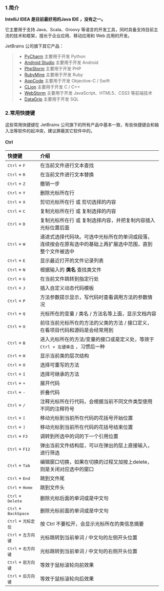 ### 1.简介
**IntelliJ IDEA 是目前最好用的Java IDE ，没有之一。**

它主要用于支持 Java、Scala、Groovy 等语言的开发工具，同时具备支持目前主流的技术和框架，擅长于企业应用、移动应用和 Web 应用的开发。

JetBrains 公司旗下其它产品：
> * [PyCharm](http://www.jetbrains.com/pycharm/ "PyCharm 主要用于开发 Python") 主要用于开发 Python
> * [Android Studio](http://developer.android.com/tools/studio/ "Android Studio 主要用于开发 Android") 主要用于开发 Android
> * [PhpStorm](http://www.jetbrains.com/phpstorm/ "PhpStorm 主要用于开发 PHP") 主要用于开发 PHP
> * [RubyMine](http://www.jetbrains.com/ruby/ "RubyMine 主要用于开发 Ruby") 主要用于开发 Ruby
> * [AppCode](http://www.jetbrains.com/objc/ "AppCode 主要用于开发 Objective-C/Swift") 主要用于开发 Objective-C / Swift
> * [CLion](http://www.jetbrains.com/clion/ "CLion 主要用于开发 C/C++") 主要用于开发 C / C++
> * [WebStorm](http://www.jetbrains.com/webstorm/ "WebStorm 主要用于开发 JavaScript 等前端技术") 主要用于开发 JavaScript、HTML5、CSS3 等前端技术
> * [DataGrip](http://www.jetbrains.com/dbe/ "DataGrip 主要用于开发 SQL") 主要用于开发 SQL

### 2.常用快捷键
这些常用快捷键在 JetBrains 公司旗下的所有产品中基本一致，有些快捷键会和输入法等软件的起冲突，建议屏蔽其它软件中的。

#### Ctrl
|快捷键|介绍|
|:---------|:---------|
|<kbd>Ctrl</kbd> + <kbd>F</kbd>|在当前文件进行文本查找|
|<kbd>Ctrl</kbd> + <kbd>R</kdb>|在当前文件进行文本替换|
|<kbd>Ctrl</kbd> + <kbd>Z</kdb>|撤销一步|
|<kbd>Ctrl</kbd> + <kbd>Y</kdb>|删除光标所在行|
|<kbd>Ctrl</kbd> + <kbd>X</kdb>|剪切光标所在行 或 剪切选择的内容|
|<kbd>Ctrl</kbd> + <kbd>C</kdb>|复制光标所在行 或 复制选择的内容|
|<kbd>Ctrl</kbd> + <kbd>D</kdb>|复制光标所在行 或 复制选择内容，并把复制内容插入光标位置后面|
|<kbd>Ctrl</kbd> + <kbd>W</kdb>|递进式选择代码块。可选中光标所在的单词或段落，连续按会在原有选中的基础上再扩展选中范围，直到整个文件被选中|
|<kbd>Ctrl</kbd> + <kbd>E</kdb>|显示最近打开的文件记录列表|
|<kbd>Ctrl</kbd> + <kbd>N</kdb>|根据输入的 **类名** 查找类文件|
|<kbd>Ctrl</kbd> + <kbd>G</kdb>|在当前文件跳转到指定行处|
|<kbd>Ctrl</kbd> + <kbd>J</kdb>|插入自定义动态代码模板|
|<kbd>Ctrl</kbd> + <kbd>P</kdb>|方法参数提示显示，写代码时查看调用方法的参数情况|
|<kbd>Ctrl</kbd> + <kbd>Q</kdb>|光标所在的变量 / 类名 / 方法名等上面，显示文档内容|
|<kbd>Ctrl</kbd> + <kbd>U</kdb>|前往当前光标所在的方法的父类的方法 / 接口定义， 在看项目代码和源码是会经常用到|
|<kbd>Ctrl</kbd> + <kbd>B</kdb>|进入光标所在的方法/变量的接口或是定义处，等效于 `Ctrl + 左键单击` ，习惯后一种|
|<kbd>Ctrl</kbd> + <kbd>H</kdb>|显示当前类的层次结构|
|<kbd>Ctrl</kbd> + <kbd>O</kdb>|选择可重写的方法|
|<kbd>Ctrl</kbd> + <kbd>I</kdb>|选择可继承的方法|
|<kbd>Ctrl</kbd> + <kbd>\+</kdb>|展开代码|
|<kbd>Ctrl</kbd> + <kbd>\-</kdb>|折叠代码|
|<kbd>Ctrl</kbd> + <kbd>/</kdb>|注释光标所在行代码，会根据当前不同文件类型使用不同的注释符号|
|<kbd>Ctrl</kbd> + <kbd>\[</kdb>|移动光标到当前所在代码的花括号开始位置|
|<kbd>Ctrl</kbd> + <kbd>\]</kdb>|移动光标到当前所在代码的花括号结束位置|
|<kbd>Ctrl</kbd> + <kbd>F3</kdb>|调转到所选中的词的下一个引用位置|
|<kbd>Ctrl</kbd> + <kbd>F12</kdb>|弹出当前文件结构层，可以在弹出的层上直接输入，进行筛选|
|<kbd>Ctrl</kbd> + <kbd>Tab</kdb>|编辑窗口切换，如果在切换的过程又加按上delete，则是关闭对应选中的窗口|
|<kbd>Ctrl</kbd> + <kbd>End</kdb>|跳到文件尾|
|<kbd>Ctrl</kbd> + <kbd>Home</kdb>|跳到文件头|
|<kbd>Ctrl</kbd> + <kbd>Delete</kdb>|删除光标后面的单词或是中文句|
|<kbd>Ctrl</kbd> + <kbd>BackSpace</kdb>|删除光标前面的单词或是中文句|
|<kbd>Ctrl</kbd> + <kbd>光标定位</kdb>|按 Ctrl 不要松开，会显示光标所在的类信息摘要|
|<kbd>Ctrl</kbd> + <kbd>左方向键</kdb>|光标跳转到当前单词 / 中文句的左侧开头位置|
|<kbd>Ctrl</kbd> + <kbd>右方向键</kdb>|光标跳转到当前单词 / 中文句的右侧开头位置|
|<kbd>Ctrl</kbd> + <kbd>前方向键</kdb>|等效于鼠标滚轮向前效果|
|<kbd>Ctrl</kbd> + <kbd>后方向键</kdb>|等效于鼠标滚轮向后效果|
